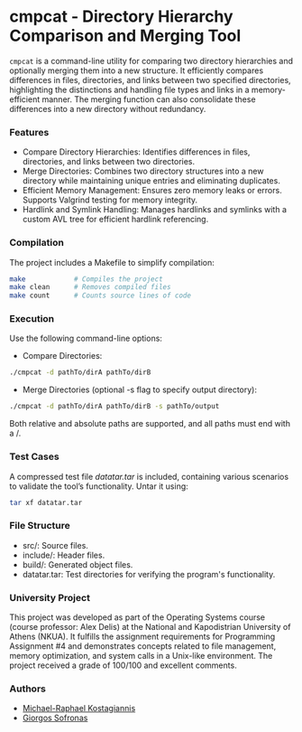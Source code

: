 # cmpcat - Directory Hierarchy Comparison and Merging Tool

`cmpcat` is a command-line utility for comparing two directory hierarchies and optionally merging them into a new structure. It efficiently compares differences in files, directories, and links between two specified directories, highlighting the distinctions and handling file types and links in a memory-efficient manner. The merging function can also consolidate these differences into a new directory without redundancy.

### Features
* Compare Directory Hierarchies: Identifies differences in files, directories, and links between two directories.
* Merge Directories: Combines two directory structures into a new directory while maintaining unique entries and eliminating duplicates.
* Efficient Memory Management: Ensures zero memory leaks or errors. Supports Valgrind testing for memory integrity.
* Hardlink and Symlink Handling: Manages hardlinks and symlinks with a custom AVL tree for efficient hardlink referencing.

### Compilation

The project includes a Makefile to simplify compilation:

```bash
make            # Compiles the project
make clean      # Removes compiled files
make count      # Counts source lines of code
```

### Execution

Use the following command-line options:

* Compare Directories:

```bash
./cmpcat -d pathTo/dirA pathTo/dirB
```

* Merge Directories (optional -s flag to specify output directory):

```bash
./cmpcat -d pathTo/dirA pathTo/dirB -s pathTo/output
```

Both relative and absolute paths are supported, and all paths must end with a /.

### Test Cases

A compressed test file *datatar.tar* is included, containing various scenarios to validate the tool’s functionality. Untar it using:

```bash
tar xf datatar.tar
```

### File Structure
- src/: Source files.
- include/: Header files.
- build/: Generated object files.
- datatar.tar: Test directories for verifying the program's functionality.

### University Project
This project was developed as part of the Operating Systems course (course professor: Alex Delis) at the National and Kapodistrian University of Athens (NKUA). It fulfills the assignment requirements for Programming Assignment #4 and demonstrates concepts related to file management, memory optimization, and system calls in a Unix-like environment. The project received a grade of 100/100 and excellent comments.

### Authors
* [Michael-Raphael Kostagiannis](https://github.com/MikeRaphK)
* [Giorgos Sofronas](https://github.com/gsofron)
